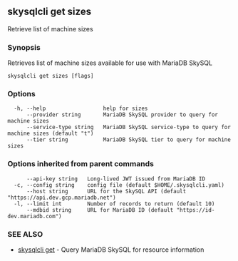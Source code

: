 ## skysqlcli get sizes

Retrieve list of machine sizes

### Synopsis

Retrieves list of machine sizes available for use with MariaDB SkySQL

```
skysqlcli get sizes [flags]
```

### Options

```
  -h, --help                  help for sizes
      --provider string       MariaDB SkySQL provider to query for machine sizes
      --service-type string   MariaDB SkySQL service-type to query for machine sizes (default "t")
      --tier string           MariaDB SkySQL tier to query for machine sizes
```

### Options inherited from parent commands

```
      --api-key string   Long-lived JWT issued from MariaDB ID
  -c, --config string    config file (default $HOME/.skysqlcli.yaml)
      --host string      URL for the SkySQL API (default "https://api.dev.gcp.mariadb.net")
  -l, --limit int        Number of records to return (default 10)
      --mdbid string     URL for MariaDB ID (default "https://id-dev.mariadb.com")
```

### SEE ALSO

* [skysqlcli get](skysqlcli_get.md)	 - Query MariaDB SkySQL for resource information

